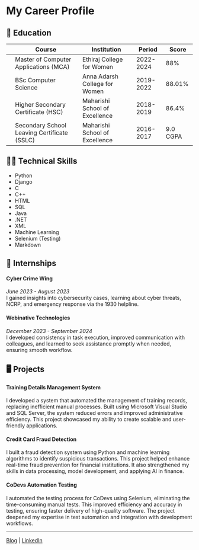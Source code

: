 # My Career Profile

## :book: Education

| | Course | Institution | Period | Score |
| --- | --- | --- | --- | --- |
| |Master of Computer Applications (MCA)| Ethiraj College for Women|2022-2024|88%|
| |BSc Computer Science| Anna Adarsh College for Women|2019-2022|88.01%|
| |Higher Secondary Certificate (HSC)| Maharishi School of Excellence|2018-2019|86.4%|
| |Secondary School Leaving Certificate (SSLC)| Maharishi School of Excellence|2016-2017|9.0 CGPA|

##  :woman_technologist: Technical Skills
* Python
* Django
* C
* C++
* HTML
* SQL
* Java
* .NET
* XML
* Machine Learning
* Selenium (Testing)
* Markdown

## :star2: Internships
#### Cyber Crime Wing
_June 2023 - August 2023_  
I gained insights into cybersecurity cases, learning about cyber threats, NCRP, and emergency response via the 1930 helpline.

#### Webinative Technologies
_December 2023 - September 2024_  
I developed consistency in task execution, improved communication with colleagues, and learned to seek assistance promptly when needed, ensuring smooth workflow.

## 🖥️ Projects
#### Training Details Management System
I developed a system that automated the management of training records, replacing inefficient manual processes. Built using Microsoft Visual Studio and SQL Server, the system reduced errors and improved administrative efficiency. This project showcased my ability to create scalable and user-friendly applications.

#### Credit Card Fraud Detection
I built a fraud detection system using Python and machine learning algorithms to identify suspicious transactions. This project helped enhance real-time fraud prevention for financial institutions. It also strengthened my skills in data processing, model development, and applying AI in finance.

#### CoDevs Automation Testing
I automated the testing process for CoDevs using Selenium, eliminating the time-consuming manual tests. This improved efficiency and accuracy in testing, ensuring faster delivery of high-quality software. The project deepened my expertise in test automation and integration with development workflows.

---
[Blog](https://blog.codevs.in/u/keerthana/) | [LinkedIn](https://www.linkedin.com/in/keerthana-b-728087227/)
